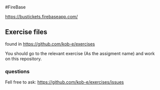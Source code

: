 #FireBase

https://bustickets.firebaseapp.com/


## Exercise files
found in https://github.com/kob-e/exercises

You should go to the relevant exercise (As the assigment name) and work on this repository.

### questions
Fell free to ask: https://github.com/kob-e/exercises/issues
